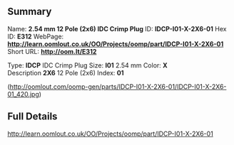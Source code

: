 

 ## Summary
Name: __2.54 mm 12 Pole (2x6) IDC Crimp Plug__
ID: __IDCP-I01-X-2X6-01__
Hex ID: __E312__
WebPage: __http://learn.oomlout.co.uk/OO/Projects/oomp/part/IDCP-I01-X-2X6-01__
Short URL: __http://oom.lt/E312__

Type: __IDCP__ IDC Crimp Plug 
Size: __I01__ 2.54 mm 
Color: __X__  
Description __2X6__ 12 Pole (2x6) 
Index: __01__


(http://oomlout.com/oomp-gen/parts/IDCP-I01-X-2X6-01/IDCP-I01-X-2X6-01_420.jpg)


 ## Full Details
 http://learn.oomlout.co.uk/OO/Projects/oomp/part/IDCP-I01-X-2X6-01














